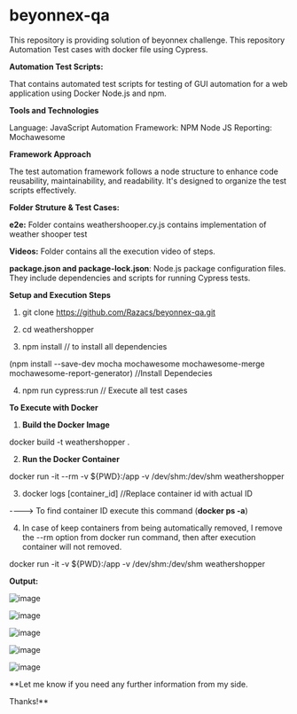 # beyonnex-qa
This repository is providing solution of beyonnex challenge. This repository Automation Test cases with docker file using Cypress.

**Automation Test Scripts:**

That contains automated test scripts for testing of GUI automation for a web application using Docker Node.js and npm.

**Tools and Technologies**

Language: JavaScript
Automation Framework: NPM Node JS
Reporting: Mochawesome

**Framework Approach**

The test automation framework follows a node structure to enhance code reusability, maintainability, and readability. It's designed to organize the test scripts effectively.

**Folder Struture & Test Cases:**

**e2e:** Folder contains weathershooper.cy.js contains implementation of weather shooper test

**Videos:** Folder contains all the execution video of steps.

**package.json and package-lock.json**: Node.js package configuration files. They include dependencies and scripts for running Cypress tests.

**Setup and Execution Steps**

1) git clone https://github.com/Razacs/beyonnex-qa.git

2) cd weathershopper  

3) npm install // to install all dependencies

(npm install --save-dev mocha mochawesome mochawesome-merge mochawesome-report-generator) //Install Dependecies

4) npm run cypress:run // Execute all test cases
   
**To Execute with Docker**

1) **Build the Docker Image**

docker build -t weathershopper .

2) **Run the Docker Container**

docker run -it --rm -v ${PWD}:/app -v /dev/shm:/dev/shm weathershopper

3) docker logs [container_id] //Replace container id with actual ID

----> To find container ID execute this command (**docker ps -a**)

4) In case of keep containers from being automatically removed, I remove the --rm option from docker run command, then after execution container will not removed.

docker run -it -v ${PWD}:/app -v /dev/shm:/dev/shm weathershopper

**Output:**

![image](https://github.com/Razacs/beyonnex-qa/assets/32739941/e2e4d989-110e-4ec2-9bea-c47bc5d33a03)

![image](https://github.com/Razacs/beyonnex-qa/assets/32739941/fadc5c66-1b35-4a13-aec4-dc7576b86d91)

![image](https://github.com/Razacs/beyonnex-qa/assets/32739941/46b85cc4-9fd6-4466-abcf-2a7c29d8dae0)

![image](https://github.com/Razacs/beyonnex-qa/assets/32739941/7b6c265e-1525-430c-8fdc-02b8849ab6d3)

![image](https://github.com/Razacs/beyonnex-qa/assets/32739941/d8ff25f7-879b-4006-91e5-b43c8da733fe)

**Let me know if you need any further information from my side.

Thanks!**
